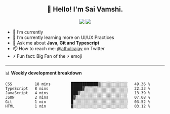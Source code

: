 <h2 align="center">👋 Hello! I'm Sai Vamshi.</h2>

 <div align="center">
<a href="https://www.linkedin.com/in/saivamshi"><img src="https://img.shields.io/badge/linkedin-%230077B5.svg?&style=for-the-badge&logo=linkedin&logoColor=white" /></a>
<a href="https://discord.com/users/928351812866691133"><img src="https://img.shields.io/badge/discord-808080.svg?&style=for-the-badge&logo=discord&logoColor=white" /></a>

</div>

- 🔭 I’m currently 
- 🌱 I’m currently learning more on UI/UX Practices
- 💬 Ask me about **Java, Git and Typescript**
- 📫 How to reach me: [@athulcajay](https://twitter.com/athulcajay) on Twitter
- ⚡ Fun fact: Big Fan of the :zap: emoji

-------

📊 **Weekly development breakdown**
<!--START_SECTION:waka-->

```text
CSS          18 mins         ████████████▒░░░░░░░░░░░░   49.36 %
TypeScript   8 mins          █████▓░░░░░░░░░░░░░░░░░░░   22.33 %
JavaScript   4 mins          ███▒░░░░░░░░░░░░░░░░░░░░░   13.39 %
JSON         2 mins          █▓░░░░░░░░░░░░░░░░░░░░░░░   07.08 %
Git          1 min           █░░░░░░░░░░░░░░░░░░░░░░░░   03.52 %
HTML         1 min           ▓░░░░░░░░░░░░░░░░░░░░░░░░   03.12 %
```

<!--END_SECTION:waka-->








<!--

**Languages and Tools:**
<div>
<a href="https:#" target="_blank" rel="noreferrer"> <img src="https://img.icons8.com/color/512/java-coffee-cup-logo--v1.png" alt="java" width="40" height="40"/> </a>  
<a href="#" target="_blank" rel="noreferrer"> <img src="https://img.icons8.com/color/512/c-programming.png" alt="c" width="40" height="40"/> </a> 
<a href="#" target="_blank" rel="noreferrer"> <img src="https://img.icons8.com/color/512/c-plus-plus-logo.png" alt="c++" width="40" height="40"/> </a> 
<a href="#" target="_blank" rel="noreferrer"> <img src="https://img.icons8.com/color/512/typescript.png" alt="typescript" width="40" height="40"/> </a>
<a href="#" target="_blank" rel="noreferrer"> <img src="https://img.icons8.com/color/512/javascript.png" alt="javascript" width="40" height="40"/></a>
<a href="#" target="_blank" rel="noreferrer"> <img src="https://img.icons8.com/color/512/html-5.png" alt="html" width="40" height="40"/></a>
<a href="#" target="_blank" rel="noreferrer"> <img src="https://img.icons8.com/color/512/css3.png" alt="css" width="40" height="40"/></a> 
<a href="#" target="_blank" rel="noreferrer"> <img src="https://img.icons8.com/color/512/firebase.png" alt="firebase" width="40" height="40"/> </a> 
<a href="#" target="_blank" rel="noreferrer"> <img src="https://img.icons8.com/color/512/my-sql.png" alt="mysql" width="40" height="40"/> </a> 
<a href="#" target="_blank" rel="noreferrer"> <img src="https://img.icons8.com/color/512/bash.png" alt="bash" width="40" height="40"/> </a> 
</div>
-->


</div>
  


</div>

